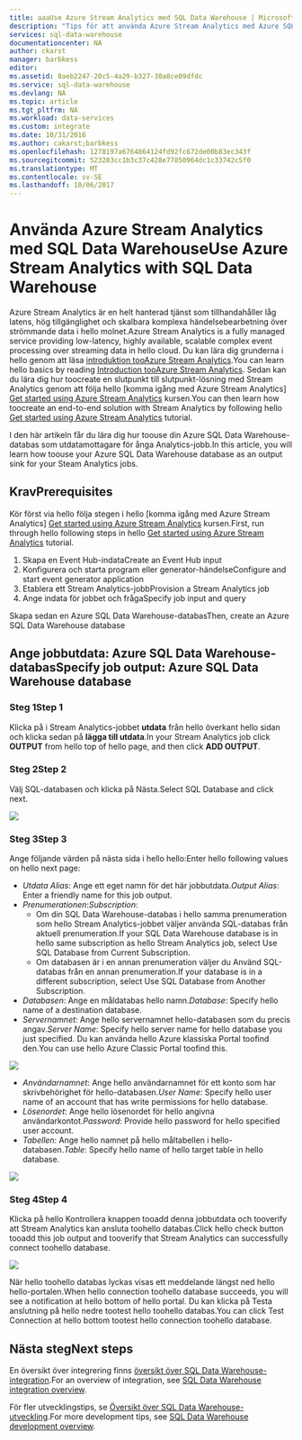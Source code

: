 ```yaml
---
title: aaaUse Azure Stream Analytics med SQL Data Warehouse | Microsoft Docs
description: "Tips för att använda Azure Stream Analytics med Azure SQL Data Warehouse för utveckling av lösningar."
services: sql-data-warehouse
documentationcenter: NA
author: ckarst
manager: barbkess
editor: 
ms.assetid: 8aeb2247-20c5-4a29-b327-30a8ce09dfdc
ms.service: sql-data-warehouse
ms.devlang: NA
ms.topic: article
ms.tgt_pltfrm: NA
ms.workload: data-services
ms.custom: integrate
ms.date: 10/31/2016
ms.author: cakarst;barbkess
ms.openlocfilehash: 1278197a6764864124fd92fc672de00b83ec343f
ms.sourcegitcommit: 523283cc1b3c37c428e77850964dc1c33742c5f0
ms.translationtype: MT
ms.contentlocale: sv-SE
ms.lasthandoff: 10/06/2017
---
```

# <a name="use-azure-stream-analytics-with-sql-data-warehouse"></a><span data-ttu-id="894fd-103">Använda Azure Stream Analytics med SQL Data Warehouse</span><span class="sxs-lookup"><span data-stu-id="894fd-103">Use Azure Stream Analytics with SQL Data Warehouse</span></span>
<span data-ttu-id="894fd-104">Azure Stream Analytics är en helt hanterad tjänst som tillhandahåller låg latens, hög tillgänglighet och skalbara komplexa händelsebearbetning över strömmande data i hello molnet.</span><span class="sxs-lookup"><span data-stu-id="894fd-104">Azure Stream Analytics is a fully managed service providing low-latency, highly available, scalable complex event processing over streaming data in hello cloud.</span></span> <span data-ttu-id="894fd-105">Du kan lära dig grunderna i hello genom att läsa [introduktion tooAzure Stream Analytics][Introduction tooAzure Stream Analytics].</span><span class="sxs-lookup"><span data-stu-id="894fd-105">You can learn hello basics by reading [Introduction tooAzure Stream Analytics][Introduction tooAzure Stream Analytics].</span></span> <span data-ttu-id="894fd-106">Sedan kan du lära dig hur toocreate en slutpunkt till slutpunkt-lösning med Stream Analytics genom att följa hello [komma igång med Azure Stream Analytics] [ Get started using Azure Stream Analytics] kursen.</span><span class="sxs-lookup"><span data-stu-id="894fd-106">You can then learn how toocreate an end-to-end solution with Stream Analytics by following hello [Get started using Azure Stream Analytics][Get started using Azure Stream Analytics] tutorial.</span></span>

<span data-ttu-id="894fd-107">I den här artikeln får du lära dig hur toouse din Azure SQL Data Warehouse-databas som utdatamottagare för ånga Analytics-jobb.</span><span class="sxs-lookup"><span data-stu-id="894fd-107">In this article, you will learn how toouse your Azure SQL Data Warehouse database as an output sink for your Steam Analytics jobs.</span></span>

## <a name="prerequisites"></a><span data-ttu-id="894fd-108">Krav</span><span class="sxs-lookup"><span data-stu-id="894fd-108">Prerequisites</span></span>
<span data-ttu-id="894fd-109">Kör först via hello följa stegen i hello [komma igång med Azure Stream Analytics] [ Get started using Azure Stream Analytics] kursen.</span><span class="sxs-lookup"><span data-stu-id="894fd-109">First, run through hello following steps in hello [Get started using Azure Stream Analytics][Get started using Azure Stream Analytics] tutorial.</span></span>  

1. <span data-ttu-id="894fd-110">Skapa en Event Hub-indata</span><span class="sxs-lookup"><span data-stu-id="894fd-110">Create an Event Hub input</span></span>
2. <span data-ttu-id="894fd-111">Konfigurera och starta program eller generator-händelse</span><span class="sxs-lookup"><span data-stu-id="894fd-111">Configure and start event generator application</span></span>
3. <span data-ttu-id="894fd-112">Etablera ett Stream Analytics-jobb</span><span class="sxs-lookup"><span data-stu-id="894fd-112">Provision a Stream Analytics job</span></span>
4. <span data-ttu-id="894fd-113">Ange indata för jobbet och fråga</span><span class="sxs-lookup"><span data-stu-id="894fd-113">Specify job input and query</span></span>

<span data-ttu-id="894fd-114">Skapa sedan en Azure SQL Data Warehouse-databas</span><span class="sxs-lookup"><span data-stu-id="894fd-114">Then, create an Azure SQL Data Warehouse database</span></span>

## <a name="specify-job-output-azure-sql-data-warehouse-database"></a><span data-ttu-id="894fd-115">Ange jobbutdata: Azure SQL Data Warehouse-databas</span><span class="sxs-lookup"><span data-stu-id="894fd-115">Specify job output: Azure SQL Data Warehouse database</span></span>
### <a name="step-1"></a><span data-ttu-id="894fd-116">Steg 1</span><span class="sxs-lookup"><span data-stu-id="894fd-116">Step 1</span></span>
<span data-ttu-id="894fd-117">Klicka på i Stream Analytics-jobbet **utdata** från hello överkant hello sidan och klicka sedan på **lägga till utdata**.</span><span class="sxs-lookup"><span data-stu-id="894fd-117">In your Stream Analytics job click **OUTPUT** from hello top of hello page, and then click **ADD OUTPUT**.</span></span>

### <a name="step-2"></a><span data-ttu-id="894fd-118">Steg 2</span><span class="sxs-lookup"><span data-stu-id="894fd-118">Step 2</span></span>
<span data-ttu-id="894fd-119">Välj SQL-databasen och klicka på Nästa.</span><span class="sxs-lookup"><span data-stu-id="894fd-119">Select SQL Database and click next.</span></span>

![][add-output]

### <a name="step-3"></a><span data-ttu-id="894fd-120">Steg 3</span><span class="sxs-lookup"><span data-stu-id="894fd-120">Step 3</span></span>
<span data-ttu-id="894fd-121">Ange följande värden på nästa sida i hello hello:</span><span class="sxs-lookup"><span data-stu-id="894fd-121">Enter hello following values on hello next page:</span></span>

* <span data-ttu-id="894fd-122">*Utdata Alias*: Ange ett eget namn för det här jobbutdata.</span><span class="sxs-lookup"><span data-stu-id="894fd-122">*Output Alias*: Enter a friendly name for this job output.</span></span>
* <span data-ttu-id="894fd-123">*Prenumerationen*:</span><span class="sxs-lookup"><span data-stu-id="894fd-123">*Subscription*:</span></span>
  * <span data-ttu-id="894fd-124">Om din SQL Data Warehouse-databas i hello samma prenumeration som hello Stream Analytics-jobbet väljer använda SQL-databas från aktuell prenumeration.</span><span class="sxs-lookup"><span data-stu-id="894fd-124">If your SQL Data Warehouse database is in hello same subscription as hello Stream Analytics job, select Use SQL Database from Current Subscription.</span></span>
  * <span data-ttu-id="894fd-125">Om databasen är i en annan prenumeration väljer du Använd SQL-databas från en annan prenumeration.</span><span class="sxs-lookup"><span data-stu-id="894fd-125">If your database is in a different subscription, select Use SQL Database from Another Subscription.</span></span>
* <span data-ttu-id="894fd-126">*Databasen*: Ange en måldatabas hello namn.</span><span class="sxs-lookup"><span data-stu-id="894fd-126">*Database*: Specify hello name of a destination database.</span></span>
* <span data-ttu-id="894fd-127">*Servernamnet*: Ange hello servernamnet hello-databasen som du precis angav.</span><span class="sxs-lookup"><span data-stu-id="894fd-127">*Server Name*: Specify hello server name for hello database you just specified.</span></span> <span data-ttu-id="894fd-128">Du kan använda hello Azure klassiska Portal toofind den.</span><span class="sxs-lookup"><span data-stu-id="894fd-128">You can use hello Azure Classic Portal toofind this.</span></span>

![][server-name]

* <span data-ttu-id="894fd-129">*Användarnamnet*: Ange hello användarnamnet för ett konto som har skrivbehörighet för hello-databasen.</span><span class="sxs-lookup"><span data-stu-id="894fd-129">*User Name*: Specify hello user name of an account that has write permissions for hello database.</span></span>
* <span data-ttu-id="894fd-130">*Lösenordet*: Ange hello lösenordet för hello angivna användarkontot.</span><span class="sxs-lookup"><span data-stu-id="894fd-130">*Password*: Provide hello password for hello specified user account.</span></span>
* <span data-ttu-id="894fd-131">*Tabellen*: Ange hello namnet på hello måltabellen i hello-databasen.</span><span class="sxs-lookup"><span data-stu-id="894fd-131">*Table*: Specify hello name of hello target table in hello database.</span></span>

![][add-database]

### <a name="step-4"></a><span data-ttu-id="894fd-132">Steg 4</span><span class="sxs-lookup"><span data-stu-id="894fd-132">Step 4</span></span>
<span data-ttu-id="894fd-133">Klicka på hello Kontrollera knappen tooadd denna jobbutdata och tooverify att Stream Analytics kan ansluta toohello databas.</span><span class="sxs-lookup"><span data-stu-id="894fd-133">Click hello check button tooadd this job output and tooverify that Stream Analytics can successfully connect toohello database.</span></span>

![][test-connection]

<span data-ttu-id="894fd-134">När hello toohello databas lyckas visas ett meddelande längst ned hello hello-portalen.</span><span class="sxs-lookup"><span data-stu-id="894fd-134">When hello connection toohello database succeeds, you will see a notification at hello bottom of hello portal.</span></span> <span data-ttu-id="894fd-135">Du kan klicka på Testa anslutning på hello nedre tootest hello toohello databas.</span><span class="sxs-lookup"><span data-stu-id="894fd-135">You can click Test Connection at hello bottom tootest hello connection toohello database.</span></span>

## <a name="next-steps"></a><span data-ttu-id="894fd-136">Nästa steg</span><span class="sxs-lookup"><span data-stu-id="894fd-136">Next steps</span></span>
<span data-ttu-id="894fd-137">En översikt över integrering finns [översikt över SQL Data Warehouse-integration][SQL Data Warehouse integration overview].</span><span class="sxs-lookup"><span data-stu-id="894fd-137">For an overview of integration, see [SQL Data Warehouse integration overview][SQL Data Warehouse integration overview].</span></span>

<span data-ttu-id="894fd-138">För fler utvecklingstips, se [Översikt över SQL Data Warehouse-utveckling][SQL Data Warehouse development overview].</span><span class="sxs-lookup"><span data-stu-id="894fd-138">For more development tips, see [SQL Data Warehouse development overview][SQL Data Warehouse development overview].</span></span>

<!--Image references-->

[add-output]: ./media/sql-data-warehouse-integrate-azure-stream-analytics/add-output.png
[server-name]: ./media/sql-data-warehouse-integrate-azure-stream-analytics/dw-server-name.png
[add-database]: ./media/sql-data-warehouse-integrate-azure-stream-analytics/add-database.png
[test-connection]: ./media/sql-data-warehouse-integrate-azure-stream-analytics/test-connection.png

<!--Article references-->

[Introduction tooAzure Stream Analytics]: ../stream-analytics/stream-analytics-introduction.md
[Get started using Azure Stream Analytics]: ../stream-analytics/stream-analytics-real-time-fraud-detection.md
[SQL Data Warehouse development overview]:  ./sql-data-warehouse-overview-develop.md
[SQL Data Warehouse integration overview]:  ./sql-data-warehouse-overview-integrate.md

<!--MSDN references-->

<!--Other Web references-->
[Azure Stream Analytics documentation]: http://azure.microsoft.com/documentation/services/stream-analytics/
